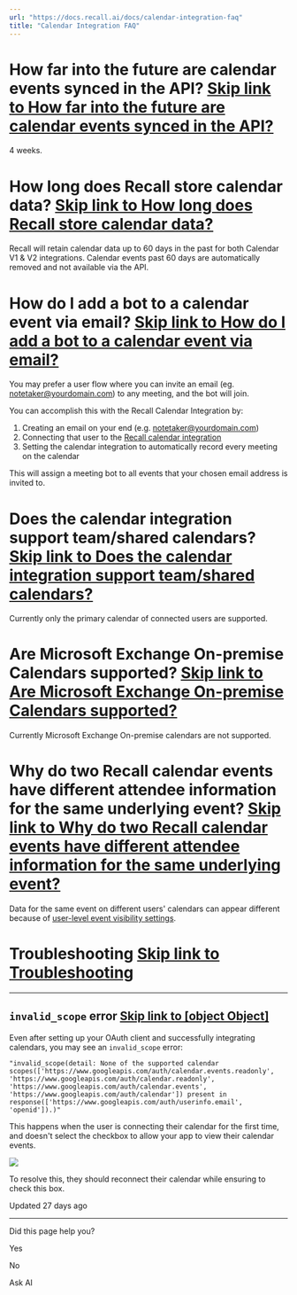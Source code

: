 ```yaml
---
url: "https://docs.recall.ai/docs/calendar-integration-faq"
title: "Calendar Integration FAQ"
---
```


# How far into the future are calendar events synced in the API?   [Skip link to How far into the future are calendar events synced in the API?](https://docs.recall.ai/docs/calendar-integration-faq\#how-far-into-the-future-are-calendar-events-synced-in-the-api)

4 weeks.

# How long does Recall store calendar data?   [Skip link to How long does Recall store calendar data?](https://docs.recall.ai/docs/calendar-integration-faq\#how-long-does-recall-store-calendar-data)

Recall will retain calendar data up to 60 days in the past for both Calendar V1 & V2 integrations. Calendar events past 60 days are automatically removed and not available via the API.

# How do I add a bot to a calendar event via email?   [Skip link to How do I add a bot to a calendar event via email?](https://docs.recall.ai/docs/calendar-integration-faq\#how-do-i-add-a-bot-to-a-calendar-event-via-email)

You may prefer a user flow where you can invite an email (eg. [notetaker@yourdomain.com](mailto:notetaker@yourdomain.com)) to any meeting, and the bot will join.

You can accomplish this with the Recall Calendar Integration by:

1. Creating an email on your end (e.g. [notetaker@yourdomain.com](mailto:notetaker@yourdomain.com))
2. Connecting that user to the [Recall calendar integration](https://docs.recall.ai/reference/calendar-integration)
3. Setting the calendar integration to automatically record every meeting on the calendar

This will assign a meeting bot to all events that your chosen email address is invited to.

# Does the calendar integration support team/shared calendars?   [Skip link to Does the calendar integration support team/shared calendars?](https://docs.recall.ai/docs/calendar-integration-faq\#does-the-calendar-integration-support-teamshared-calendars)

Currently only the primary calendar of connected users are supported.

# Are Microsoft Exchange On-premise Calendars supported?   [Skip link to Are Microsoft Exchange On-premise Calendars supported?](https://docs.recall.ai/docs/calendar-integration-faq\#are-microsoft-exchange-on-premise-calendars-supported)

Currently Microsoft Exchange On-premise calendars are not supported.

# Why do two Recall calendar events have different attendee information for the same underlying event?   [Skip link to Why do two Recall calendar events have different attendee information for the same underlying event?](https://docs.recall.ai/docs/calendar-integration-faq\#why-do-two-recall-calendar-events-have-different-attendee-information-for-the-same-underlying-event)

Data for the same event on different users' calendars can appear different because of [user-level event visibility settings](https://support.google.com/calendar/answer/34580?hl=en&co=GENIE.Platform%3DDesktop).

# Troubleshooting   [Skip link to Troubleshooting](https://docs.recall.ai/docs/calendar-integration-faq\#troubleshooting)

* * *

## `invalid_scope` error   [Skip link to [object Object]](https://docs.recall.ai/docs/calendar-integration-faq\#invalid_scope-error)

Even after setting up your OAuth client and successfully integrating calendars, you may see an `invalid_scope` error:

```rdmd-code lang- theme-light
"invalid_scope(detail: None of the supported calendar scopes(['https://www.googleapis.com/auth/calendar.events.readonly', 'https://www.googleapis.com/auth/calendar.readonly', 'https://www.googleapis.com/auth/calendar.events', 'https://www.googleapis.com/auth/calendar']) present in response(['https://www.googleapis.com/auth/userinfo.email', 'openid']).)"

```

This happens when the user is connecting their calendar for the first time, and doesn't select the checkbox to allow your app to view their calendar events.

![](https://files.readme.io/a0491cd-invalid_scope.png)

To resolve this, they should reconnect their calendar while ensuring to check this box.

Updated 27 days ago

* * *

Did this page help you?

Yes

No

Ask AI